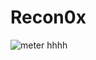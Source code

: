 # Recon0x
![meter hhhh]([https://www.freepik.com/free-photo/weather-effects-composition_33609915.htm](https://www.google.com/url?sa=i&url=https%3A%2F%2Fwww.alarabiya.net%2Fsaudi-today%2F2023%2F01%2F07%2F%25D8%25A7%25D9%2584%25D9%2585%25D8%25B7%25D8%25B1%25D8%25A8%25D9%2588%25D9%2586-%25D8%25A7%25D9%2584%25D8%25B3%25D8%25B9%25D9%2588%25D8%25AF%25D9%258A%25D9%2588%25D9%2586-%25D9%258A%25D8%25AA%25D8%25BA%25D9%2586%25D9%2588%25D9%2586-%25D8%25A8%25D8%25A7%25D9%2584%25D9%2585%25D8%25B7%25D8%25B1-%25D9%2588%25D9%2587%25D8%25B0%25D9%2587-%25D8%25A3%25D8%25B4%25D9%2587%25D8%25B1%25D9%2587%25D8%25A7&psig=AOvVaw1XAbPDK3PC_e6-YQodxwJw&ust=1686014396153000&source=images&cd=vfe&ved=0CBEQjRxqFwoTCMCuzZv7qv8CFQAAAAAdAAAAABAE))
